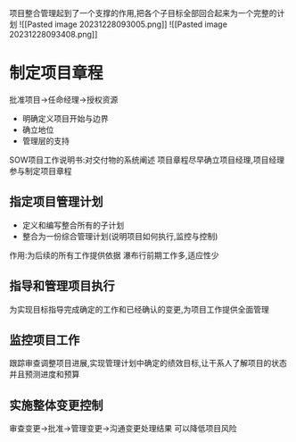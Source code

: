 项目整合管理起到了一个支撑的作用,把各个子目标全部回合起来为一个完整的计划
![[Pasted image 20231228093005.png]]
![[Pasted image 20231228093408.png]]
# 制定项目章程
批准项目->任命经理->授权资源
- 明确定义项目开始与边界
- 确立地位
- 管理层的支持

SOW项目工作说明书:对交付物的系统阐述
项目章程尽早确立项目经理,项目经理参与制定项目章程
## 指定项目管理计划
- 定义和编写整合所有的子计划
- 整合为一份综合管理计划(说明项目如何执行,监控与控制)

作用:为后续的所有工作提供依据
瀑布行前期工作多,适应性少

## 指导和管理项目执行
为实现目标指导完成确定的工作和已经确认的变更,为项目工作提供全面管理
## 监控项目工作
跟踪审查调整项目进展,实现管理计划中确定的绩效目标,让干系人了解项目的状态并且预测进度和预算

## 实施整体变更控制
审查变更->批准->管理变更->沟通变更处理结果
可以降低项目风险
